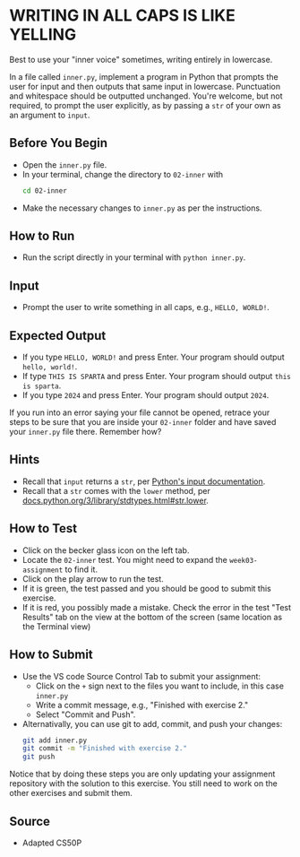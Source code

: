 # WRITING IN ALL CAPS IS LIKE YELLING

Best to use your "inner voice" sometimes, writing entirely in lowercase.

In a file called `inner.py`, implement a program in Python that prompts the user for input and then outputs that same input in lowercase. Punctuation and whitespace should be outputted unchanged. You're welcome, but not required, to prompt the user explicitly, as by passing a `str` of your own as an argument to `input`.

## Before You Begin
- Open the `inner.py` file.
- In your terminal, change the directory to `02-inner` with
    ```bash
    cd 02-inner
    ```
- Make the necessary changes to `inner.py` as per the instructions.

## How to Run

- Run the script directly in your terminal with `python inner.py`.

## Input

- Prompt the user to write something in all caps, e.g., `HELLO, WORLD!`.

## Expected Output

- If you type `HELLO, WORLD!` and press Enter. Your program should output `hello, world!`.
- If type `THIS IS SPARTA` and press Enter. Your program should output `this is sparta`.
- If you type `2024` and press Enter. Your program should output `2024`.

If you run into an error saying your file cannot be opened, retrace your steps to be sure that you are inside your `02-inner` folder and have saved your `inner.py` file there. Remember how?

## Hints
- Recall that `input` returns a `str`, per [Python's input documentation](https://docs.python.org/3/library/functions.html#input).
- Recall that a `str` comes with the `lower` method, per [docs.python.org/3/library/stdtypes.html#str.lower](https://docs.python.org/3/library/stdtypes.html#str.lower).

## How to Test

- Click on the becker glass icon on the left tab.
- Locate the `02-inner` test. You might need to expand the `week03-assignment` to find it.
- Click on the play arrow to run the test.
- If it is green, the test passed and you should be good to submit this exercise.
- If it is red, you possibly made a mistake. Check the error in the test "Test Results" tab on the view at the bottom of the screen (same location as the Terminal view)

## How to Submit

- Use the VS code Source Control Tab to submit your assignment:
    - Click on the `+` sign next to the files you want to include, in this case `inner.py`
    - Write a commit message, e.g., "Finished with exercise 2."
    - Select "Commit and Push".
- Alternativally, you can use git to add, commit, and push your changes:
    ```bash
    git add inner.py
    git commit -m "Finished with exercise 2."
    git push
    ```
Notice that by doing these steps you are only updating your assignment repository with the solution to this exercise. You still need to work on the other exercises and submit them. 


## Source
- Adapted CS50P